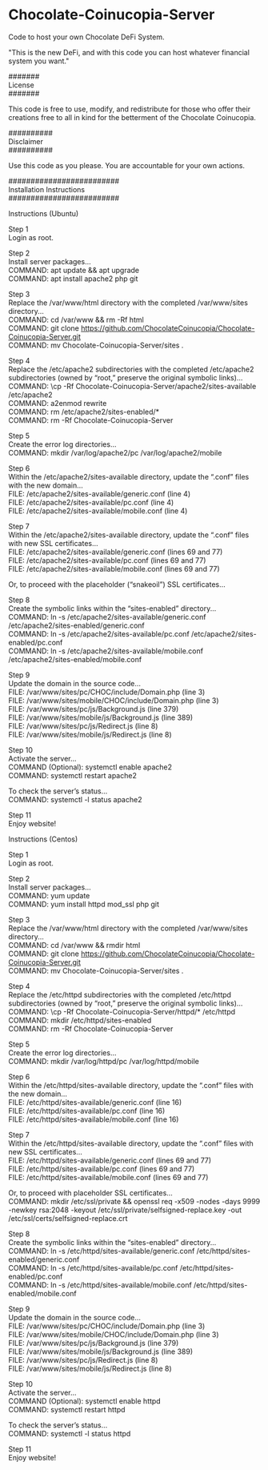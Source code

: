 # Chocolate-Coinucopia-Server
Code to host your own Chocolate DeFi System.

"This is the new DeFi, and with this code you can host whatever financial system you want."


#######<br/>
License<br/>
#######

This code is free to use, modify, and redistribute for those who offer their creations free to all in kind for the betterment of the Chocolate Coinucopia.


##########<br/>
Disclaimer<br/>
##########

Use this code as you please. You are accountable for your own actions.


#########################<br/>
Installation Instructions<br/>
#########################

Instructions (Ubuntu)

Step 1<br/>
Login as root.

Step 2<br/>
Install server packages...<br/>
COMMAND: apt update && apt upgrade<br/>
COMMAND: apt install apache2 php git

Step 3<br/>
Replace the /var/www/html directory with the completed /var/www/sites directory...<br/>
COMMAND: cd /var/www && rm -Rf html<br/>
COMMAND: git clone https://github.com/ChocolateCoinucopia/Chocolate-Coinucopia-Server.git<br/>
COMMAND: mv Chocolate-Coinucopia-Server/sites .

Step 4<br/>
Replace the /etc/apache2 subdirectories with the completed /etc/apache2 subdirectories (owned by “root,” preserve the original symbolic links)…<br/>
COMMAND: \cp -Rf Chocolate-Coinucopia-Server/apache2/sites-available /etc/apache2<br/>
COMMAND: a2enmod rewrite<br/>
COMMAND: rm /etc/apache2/sites-enabled/*<br/>
COMMAND: rm -Rf Chocolate-Coinucopia-Server

Step 5<br/>
Create the error log directories...<br/>
COMMAND: mkdir /var/log/apache2/pc /var/log/apache2/mobile

Step 6<br/>
Within the /etc/apache2/sites-available directory, update the “.conf” files with the new domain…<br/>
FILE: /etc/apache2/sites-available/generic.conf (line 4)<br/>
FILE: /etc/apache2/sites-available/pc.conf (line 4)<br/>
FILE: /etc/apache2/sites-available/mobile.conf (line 4)

Step 7<br/>
Within the /etc/apache2/sites-available directory, update the “.conf” files with new SSL certificates…<br/>
FILE: /etc/apache2/sites-available/generic.conf (lines 69 and 77)<br/>
FILE: /etc/apache2/sites-available/pc.conf (lines 69 and 77)<br/>
FILE: /etc/apache2/sites-available/mobile.conf (lines 69 and 77)

Or, to proceed with the placeholder (“snakeoil”) SSL certificates… 

Step 8<br/>
Create the symbolic links within the “sites-enabled” directory...<br/>
COMMAND: ln -s /etc/apache2/sites-available/generic.conf /etc/apache2/sites-enabled/generic.conf<br/>
COMMAND: ln -s /etc/apache2/sites-available/pc.conf /etc/apache2/sites-enabled/pc.conf<br/>
COMMAND: ln -s /etc/apache2/sites-available/mobile.conf /etc/apache2/sites-enabled/mobile.conf

Step 9<br/>
Update the domain in the source code…<br/>
FILE: /var/www/sites/pc/CHOC/include/Domain.php (line 3)<br/>
FILE: /var/www/sites/mobile/CHOC/include/Domain.php (line 3)<br/>
FILE: /var/www/sites/pc/js/Background.js (line 379)<br/>
FILE: /var/www/sites/mobile/js/Background.js (line 389)<br/>
FILE: /var/www/sites/pc/js/Redirect.js (line 8)<br/>
FILE: /var/www/sites/mobile/js/Redirect.js (line 8)

Step 10<br/>
Activate the server...<br/>
COMMAND (Optional): systemctl enable apache2<br/>
COMMAND: systemctl restart apache2

To check the server’s status…<br/>
COMMAND: systemctl -l status apache2

Step 11<br/>
Enjoy website!


Instructions (Centos)

Step 1<br/>
Login as root.

Step 2<br/>
Install server packages...<br/>
COMMAND: yum update<br/>
COMMAND: yum install httpd mod_ssl php git

Step 3<br/>
Replace the /var/www/html directory with the completed /var/www/sites directory...<br/>
COMMAND: cd /var/www && rmdir html<br/>
COMMAND: git clone https://github.com/ChocolateCoinucopia/Chocolate-Coinucopia-Server.git<br/>
COMMAND: mv Chocolate-Coinucopia-Server/sites .

Step 4<br/>
Replace the /etc/httpd subdirectories with the completed /etc/httpd subdirectories (owned by “root,” preserve the original symbolic links)…<br/>
COMMAND: \cp -Rf Chocolate-Coinucopia-Server/httpd/* /etc/httpd<br/>
COMMAND: mkdir /etc/httpd/sites-enabled<br/>
COMMAND: rm -Rf Chocolate-Coinucopia-Server

Step 5<br/>
Create the error log directories...<br/>
COMMAND: mkdir /var/log/httpd/pc /var/log/httpd/mobile

Step 6<br/>
Within the /etc/httpd/sites-available directory, update the “.conf” files with the new domain…<br/>
FILE: /etc/httpd/sites-available/generic.conf (line 16)<br/>
FILE: /etc/httpd/sites-available/pc.conf (line 16)<br/>
FILE: /etc/httpd/sites-available/mobile.conf (line 16)

Step 7<br/>
Within the /etc/httpd/sites-available directory, update the “.conf” files with new SSL certificates…<br/>
FILE: /etc/httpd/sites-available/generic.conf (lines 69 and 77)<br/>
FILE: /etc/httpd/sites-available/pc.conf (lines 69 and 77)<br/>
FILE: /etc/httpd/sites-available/mobile.conf (lines 69 and 77)

Or, to proceed with placeholder SSL certificates…<br/>
COMMAND: mkdir /etc/ssl/private && openssl req -x509 -nodes -days 9999 -newkey rsa:2048 -keyout /etc/ssl/private/selfsigned-replace.key -out /etc/ssl/certs/selfsigned-replace.crt

Step 8<br/>
Create the symbolic links within the “sites-enabled” directory...<br/>
COMMAND: ln -s /etc/httpd/sites-available/generic.conf /etc/httpd/sites-enabled/generic.conf<br/>
COMMAND: ln -s /etc/httpd/sites-available/pc.conf /etc/httpd/sites-enabled/pc.conf<br/>
COMMAND: ln -s /etc/httpd/sites-available/mobile.conf /etc/httpd/sites-enabled/mobile.conf

Step 9<br/>
Update the domain in the source code…<br/>
FILE: /var/www/sites/pc/CHOC/include/Domain.php (line 3)<br/>
FILE: /var/www/sites/mobile/CHOC/include/Domain.php (line 3)<br/>
FILE: /var/www/sites/pc/js/Background.js (line 379)<br/>
FILE: /var/www/sites/mobile/js/Background.js (line 389)<br/>
FILE: /var/www/sites/pc/js/Redirect.js (line 8)<br/>
FILE: /var/www/sites/mobile/js/Redirect.js (line 8)

Step 10<br/>
Activate the server...<br/>
COMMAND (Optional): systemctl enable httpd<br/>
COMMAND: systemctl restart httpd

To check the server’s status…<br/>
COMMAND: systemctl -l status httpd

Step 11<br/>
Enjoy website!
